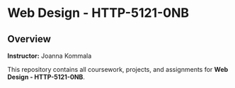 #  Web Design - HTTP-5121-0NB

##  Overview

**Instructor:** Joanna Kommala

This repository contains all coursework, projects, and assignments for **Web Design - HTTP-5121-0NB**.


